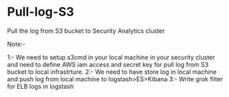 # Pull-log-S3
Pull the log from S3 bucket to Security Analytics cluster

Note:- 

1:- We need to setup s3cmd in your local machine in your security cluster and need to define 
AWS iam access and secret key for pull log from S3 bucket to local infrastrture.
2:- We need to have store log in local machine and push log from local machine to logstash>ES>Kibana
3:- Write grok filter for ELB logs in logstash










